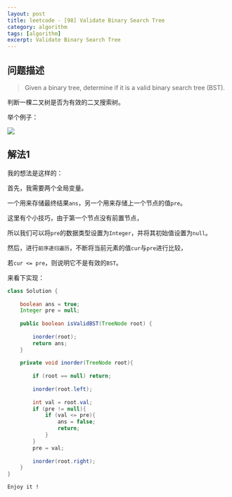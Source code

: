 ```yaml
---
layout: post
title: leetcode - [98] Validate Binary Search Tree
category: algorithm
tags: [algorithm]
excerpt: Validate Binary Search Tree
---
```


## 问题描述  

> Given a binary tree, determine if it is a valid binary search tree (BST).  

判断一棵二叉树是否为有效的二叉搜索树。  


举个例子：  

![](https://yyc-images.oss-cn-beijing.aliyuncs.com/leetcode_98_demo.png)  


## 解法1  

我的想法是这样的：  

首先，我需要两个全局变量。  

一个用来存储最终结果`ans`，另一个用来存储上一个节点的值`pre`。  

这里有个小技巧，由于第一个节点没有前置节点，  

所以我们可以将`pre`的数据类型设置为`Integer`，并将其初始值设置为`null`。  

然后，进行`前序递归遍历`，不断将当前元素的值`cur`与`pre`进行比较，  

若`cur <= pre`，则说明它不是有效的`BST`。  


来看下实现：  


``` java
class Solution {
    
    boolean ans = true;
    Integer pre = null;
    
    public boolean isValidBST(TreeNode root) {
        
        inorder(root);
        return ans;
    }
    
    private void inorder(TreeNode root){
        
        if (root == null) return;
        
        inorder(root.left);
        
        int val = root.val;
        if (pre != null){
            if (val <= pre){
                ans = false;
                return;
            }
        }
        pre = val;
        
        inorder(root.right);
    }
}
```

`Enjoy it ! `